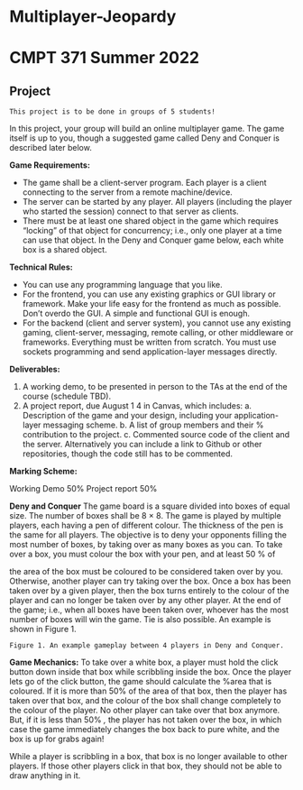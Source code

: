 # Multiplayer-Jeopardy


# CMPT 371 Summer 2022

## Project

```
This project is to be done in groups of 5 students!
```
In this project, your group will build an online multiplayer game. The game itself is up to you, though a
suggested game called Deny and Conquer is described later below.

**Game Requirements:**

- The game shall be a client-server program. Each player is a client connecting to the server from a
    remote machine/device.
- The server can be started by any player. All players (including the player who started the session)
    connect to that server as clients.
- There must be at least one shared object in the game which requires “locking” of that object for
    concurrency; i.e., only one player at a time can use that object. In the Deny and Conquer game below,
    each white box is a shared object.

**Technical Rules:**

- You can use any programming language that you like.
- For the frontend, you can use any existing graphics or GUI library or framework. Make your life easy
    for the frontend as much as possible. Don’t overdo the GUI. A simple and functional GUI is enough.
- For the backend (client and server system), you cannot use any existing gaming, client-server,
    messaging, remote calling, or other middleware or frameworks. Everything must be written from
    scratch. You must use sockets programming and send application-layer messages directly.

**Deliverables:**

1. A working demo, to be presented in person to the TAs at the end of the course (schedule TBD).
2. A project report, due August 1 4 in Canvas, which includes:
    a. Description of the game and your design, including your application-layer messaging scheme.
    b. A list of group members and their % contribution to the project.
    c. Commented source code of the client and the server. Alternatively you can include a link to
       Github or other repositories, though the code still has to be commented.

**Marking Scheme:**

Working Demo 50%
Project report 50%

**Deny and Conquer**
The game board is a square divided into boxes of equal size. The number of boxes shall be 8 × 8. The game
is played by multiple players, each having a pen of different colour. The thickness of the pen is the same
for all players. The objective is to deny your opponents filling the most number of boxes, by taking over
as many boxes as you can. To take over a box, you must colour the box with your pen, and at least 50 % of


the area of the box must be coloured to be considered taken over by you. Otherwise, another player can
try taking over the box. Once a box has been taken over by a given player, then the box turns entirely to
the colour of the player and can no longer be taken over by any other player. At the end of the game; i.e.,
when all boxes have been taken over, whoever has the most number of boxes will win the game. Tie is
also possible. An example is shown in Figure 1.

```
Figure 1. An example gameplay between 4 players in Deny and Conquer.
```
**Game Mechanics:**
To take over a white box, a player must hold the click button down inside that box while scribbling inside
the box. Once the player lets go of the click button, the game should calculate the %area that is coloured.
If it is more than 50% of the area of that box, then the player has taken over that box, and the colour of
the box shall change completely to the colour of the player. No other player can take over that box
anymore. But, if it is less than 50% _,_ the player has not taken over the box, in which case the game
immediately changes the box back to pure white, and the box is up for grabs again!

While a player is scribbling in a box, that box is no longer available to other players. If those other players
click in that box, they should not be able to draw anything in it.


